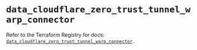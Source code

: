 # `data_cloudflare_zero_trust_tunnel_warp_connector`

Refer to the Terraform Registry for docs: [`data_cloudflare_zero_trust_tunnel_warp_connector`](https://registry.terraform.io/providers/cloudflare/cloudflare/5.9.0/docs/data-sources/zero_trust_tunnel_warp_connector).
